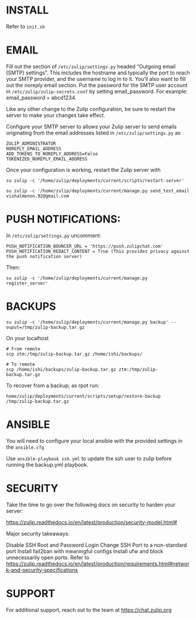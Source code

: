 # INSTALL

Refer to `init.sh`

# EMAIL

Fill out the section of `/etc/zulip/settings.py` headed “Outgoing email (SMTP) settings”. 
This includes the hostname and typically the port to reach your SMTP provider, and the username to log in to it. 
You’ll also want to fill out the noreply email section.
Put the password for the SMTP user account in `/etc/zulip/zulip-secrets.conf` by setting email_password. For example: email_password = abcd1234.

Like any other change to the Zulip configuration, be sure to restart the server to make your changes take effect.

Configure your SMTP server to allows your Zulip server to send emails originating from the email addresses listed in `/etc/zulip/settings.py` as

```
ZULIP_ADMINISTRATOR
NOREPLY_EMAIL_ADDRESS 
ADD_TOKENS_TO_NOREPLY_ADDRESS=False
TOKENIZED_NOREPLY_EMAIL_ADDRESS
```

Once your configuration is working, restart the Zulip server with 

```
su zulip -c '/home/zulip/deployments/current/scripts/restart-server'
```


```
su zulip -c '/home/zulip/deployments/current/manage.py send_test_email vishalmenon.92@gmail.com
```

# PUSH NOTIFICATIONS:

In `/etc/zulip/settings.py` uncomment:

```
PUSH_NOTIFICATION_BOUNCER_URL = 'https://push.zulipchat.com'
PUSH_NOTIFICATION_REDACT_CONTENT = True (This provides privacy against the push notification server)
```

Then:

```
su zulip -c '/home/zulip/deployments/current/manage.py register_server'
```

# BACKUPS

```
su zulip -c '/home/zulip/deployments/current/manage.py backup' --ouput=/tmp/zulip-backup.tar.gz
```

On your localhost
```
# From remote
scp ztm:/tmp/zulip-backup.tar.gz /home/ishi/backups/

# To remote
scp /home/ishi/backups/zulip-backup.tar.gz ztm:/tmp/zulip-backup.tar.gz

```

To recover from a backup; as rpot run:

```
home/zulip/deployments/current/scripts/setup/restore-backup /tmp/zulip-backup.tar.gz
```

# ANSIBLE

You will need to configure your local ansible with the provided settings in the `ansible.cfg`

Use `ansible-playbook ssh.yml` to update the ssh user to zulip before running the backup.yml playbook.

# SECURITY

Take the time to go over the following docs on security to harden your server:

https://zulip.readthedocs.io/en/latest/production/security-model.html#

Major security takeaways:

Disable SSH Root and Password Login
Change SSH Port to a non-standard port
Install fail2ban with meaningful configs
Install ufw and block unnecessarily open ports: Refer to https://zulip.readthedocs.io/en/latest/production/requirements.html#network-and-security-specifications

# SUPPORT

For additional support, reach out to the team at https://chat.zulip.org
